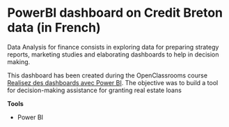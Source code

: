 # PowerBI dashboard on Credit Breton data (in French)

Data Analysis for finance consists in exploring data for preparing strategy reports, marketing studies and elaborating dashboards to help in decision making. 

This dashboard has been created during the OpenClassrooms course [Realisez des dashboards avec Power BI](https://openclassrooms.com/fr/courses/7110891-realisez-des-dashboards-avec-power-bi). The objective was to build a tool for decision-making assistance for granting real estate loans

**Tools**
- Power BI
